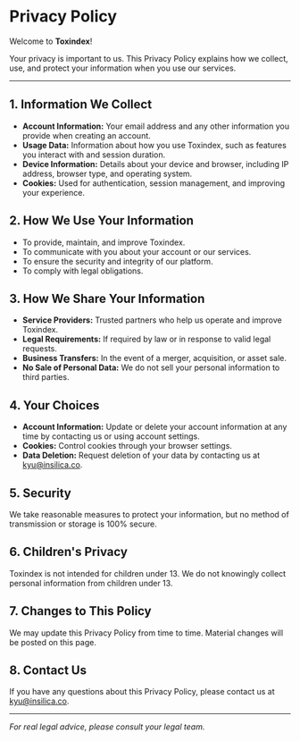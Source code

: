 # Privacy Policy

Welcome to **Toxindex**!

Your privacy is important to us. This Privacy Policy explains how we collect, use, and protect your information when you use our services.

---

## 1. Information We Collect

- **Account Information:** Your email address and any other information you provide when creating an account.
- **Usage Data:** Information about how you use Toxindex, such as features you interact with and session duration.
- **Device Information:** Details about your device and browser, including IP address, browser type, and operating system.
- **Cookies:** Used for authentication, session management, and improving your experience.

## 2. How We Use Your Information

- To provide, maintain, and improve Toxindex.
- To communicate with you about your account or our services.
- To ensure the security and integrity of our platform.
- To comply with legal obligations.

## 3. How We Share Your Information

- **Service Providers:** Trusted partners who help us operate and improve Toxindex.
- **Legal Requirements:** If required by law or in response to valid legal requests.
- **Business Transfers:** In the event of a merger, acquisition, or asset sale.
- **No Sale of Personal Data:** We do not sell your personal information to third parties.

## 4. Your Choices

- **Account Information:** Update or delete your account information at any time by contacting us or using account settings.
- **Cookies:** Control cookies through your browser settings.
- **Data Deletion:** Request deletion of your data by contacting us at [kyu@insilica.co](mailto:kyu@insilica.co).

## 5. Security

We take reasonable measures to protect your information, but no method of transmission or storage is 100% secure.

## 6. Children's Privacy

Toxindex is not intended for children under 13. We do not knowingly collect personal information from children under 13.

## 7. Changes to This Policy

We may update this Privacy Policy from time to time. Material changes will be posted on this page.

## 8. Contact Us

If you have any questions about this Privacy Policy, please contact us at [kyu@insilica.co](mailto:kyu@insilica.co).

---

*For real legal advice, please consult your legal team.* 